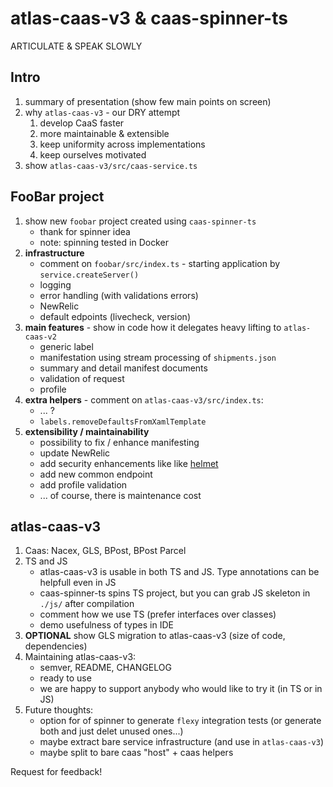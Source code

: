 # atlas-caas-v3 & caas-spinner-ts

ARTICULATE & SPEAK SLOWLY

## Intro

1. summary of presentation (show few main points on screen)
2. why `atlas-caas-v3` - our DRY attempt
    1. develop CaaS faster
    2. more maintainable & extensible
    3. keep uniformity across implementations 
    4. keep ourselves motivated
3. show `atlas-caas-v3/src/caas-service.ts`

## FooBar project

1. show new `foobar` project created using `caas-spinner-ts`
    * thank for spinner idea
    * note: spinning tested in Docker
2. **infrastructure**
    * comment on `foobar/src/index.ts` - starting application by `service.createServer()`
    * logging
    * error handling (with validations errors)
    * NewRelic
    * default edpoints (livecheck, version)
3. **main features** - show in code how it delegates heavy lifting to `atlas-caas-v2`
    * generic label
    * manifestation using stream processing of `shipments.json`
    * summary and detail manifest documents
    * validation of request
    * profile
4. **extra helpers** - comment on `atlas-caas-v3/src/index.ts`:
    * ... ?
    * `labels.removeDefaultsFromXamlTemplate`
5. **extensibility / maintainability**    
    * possibility to fix / enhance manifesting
    * update NewRelic
    * add security enhancements like like [helmet](https://www.npmjs.com/package/helmet) 
    * add new common endpoint
    * add profile validation
    * ... of course, there is maintenance cost

## atlas-caas-v3

1. Caas: Nacex, GLS, BPost, BPost Parcel
2. TS and JS
    * atlas-caas-v3 is usable in both TS and JS. Type annotations can be helpfull even in JS
    * caas-spinner-ts spins TS project, but you can grab JS skeleton in `./js/` after compilation
    * comment how we use TS (prefer interfaces over classes)
    * demo usefulness of types in IDE
3. **OPTIONAL** show GLS migration to atlas-caas-v3 (size of code, dependencies)
3. Maintaining atlas-caas-v3:
    * semver, README, CHANGELOG    
    * ready to use
    * we are happy to support anybody who would like to try it (in TS or in JS)
4. Future thoughts:
    * option for of spinner to generate `flexy` integration tests
      (or generate both and just delet unused ones...)
    * maybe extract bare service infrastructure (and use in `atlas-caas-v3`)
    * maybe split to bare caas "host" + caas helpers

Request for feedback!

